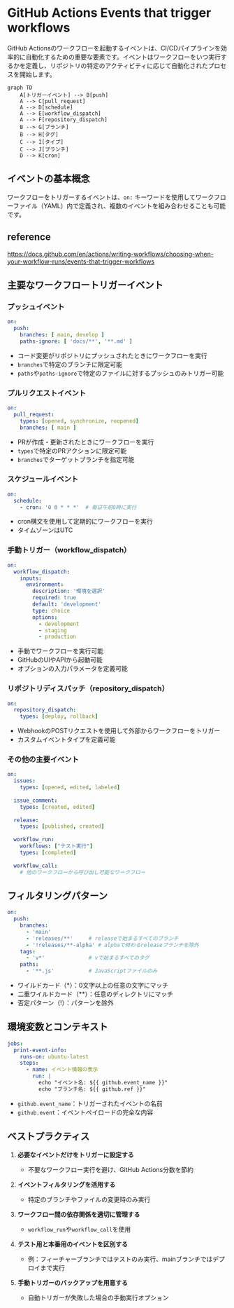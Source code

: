 # GitHub Actions Events that trigger workflows

GitHub Actionsのワークフローを起動するイベントは、CI/CDパイプラインを効率的に自動化するための重要な要素です。イベントはワークフローをいつ実行するかを定義し、リポジトリの特定のアクティビティに応じて自動化されたプロセスを開始します。

```mermaid
graph TD
    A[トリガーイベント] --> B[push]
    A --> C[pull_request]
    A --> D[schedule]
    A --> E[workflow_dispatch]
    A --> F[repository_dispatch]
    B --> G[ブランチ]
    B --> H[タグ]
    C --> I[タイプ]
    C --> J[ブランチ]
    D --> K[cron]
```

## イベントの基本概念

ワークフローをトリガーするイベントは、`on:` キーワードを使用してワークフローファイル（YAML）内で定義され、複数のイベントを組み合わせることも可能です。

## reference

https://docs.github.com/en/actions/writing-workflows/choosing-when-your-workflow-runs/events-that-trigger-workflows

## 主要なワークフロートリガーイベント

### プッシュイベント

```yaml
on:
  push:
    branches: [ main, develop ]
    paths-ignore: [ 'docs/**', '**.md' ]
```

- コード変更がリポジトリにプッシュされたときにワークフローを実行
- `branches`で特定のブランチに限定可能
- `paths`や`paths-ignore`で特定のファイルに対するプッシュのみトリガー可能

### プルリクエストイベント

```yaml
on:
  pull_request:
    types: [opened, synchronize, reopened]
    branches: [ main ]
```

- PRが作成・更新されたときにワークフローを実行
- `types`で特定のPRアクションに限定可能
- `branches`でターゲットブランチを指定可能

### スケジュールイベント

```yaml
on:
  schedule:
    - cron: '0 0 * * *'  # 毎日午前0時に実行
```

- cron構文を使用して定期的にワークフローを実行
- タイムゾーンはUTC

### 手動トリガー（workflow_dispatch）

```yaml
on:
  workflow_dispatch:
    inputs:
      environment:
        description: '環境を選択'
        required: true
        default: 'development'
        type: choice
        options:
          - development
          - staging
          - production
```

- 手動でワークフローを実行可能
- GitHubのUIやAPIから起動可能
- オプションの入力パラメータを定義可能

### リポジトリディスパッチ（repository_dispatch）

```yaml
on:
  repository_dispatch:
    types: [deploy, rollback]
```

- WebhookのPOSTリクエストを使用して外部からワークフローをトリガー
- カスタムイベントタイプを定義可能

### その他の主要イベント

```yaml
on:
  issues:
    types: [opened, edited, labeled]
  
  issue_comment:
    types: [created, edited]
  
  release:
    types: [published, created]
  
  workflow_run:
    workflows: ["テスト実行"]
    types: [completed]
    
  workflow_call:
    # 他のワークフローから呼び出し可能なワークフロー
```

## フィルタリングパターン

```yaml
on:
  push:
    branches:
      - 'main'
      - 'releases/**'     # releaseで始まるすべてのブランチ
      - '!releases/**-alpha' # alphaで終わるreleaseブランチを除外
    tags:
      - 'v*'              # vで始まるすべてのタグ
    paths:
      - '**.js'           # JavaScriptファイルのみ
```

- ワイルドカード（*）：0文字以上の任意の文字にマッチ
- 二重ワイルドカード（**）：任意のディレクトリにマッチ
- 否定パターン（!）：パターンを除外

## 環境変数とコンテキスト

```yaml
jobs:
  print-event-info:
    runs-on: ubuntu-latest
    steps:
      - name: イベント情報の表示
        run: |
          echo "イベント名: ${{ github.event_name }}"
          echo "ブランチ名: ${{ github.ref }}"
```

- `github.event_name`：トリガーされたイベントの名前
- `github.event`：イベントペイロードの完全な内容

## ベストプラクティス

1. **必要なイベントだけをトリガーに設定する**
   - 不要なワークフロー実行を避け、GitHub Actions分数を節約

2. **イベントフィルタリングを活用する**
   - 特定のブランチやファイルの変更時のみ実行

3. **ワークフロー間の依存関係を適切に管理する**
   - `workflow_run`や`workflow_call`を使用

4. **テスト用と本番用のイベントを区別する**
   - 例：フィーチャーブランチではテストのみ実行、mainブランチではデプロイまで実行

5. **手動トリガーのバックアップを用意する**
   - 自動トリガーが失敗した場合の手動実行オプション
